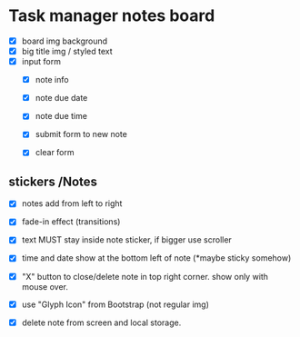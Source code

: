 # Task manager notes board

- [x] board img background
- [x] big title img / styled text
- [x] input form 
    - [x] note info
    - [x] note due date
    - [x] note due time
    - [x] submit form to new note
    - [x] clear form



## stickers /Notes

- [x] notes add from left to right
- [x] fade-in effect (transitions)
- [x] text MUST stay inside note sticker, if bigger use scroller
- [x] time and date show at the bottom left of note (*maybe sticky somehow)
- [x] "X" button to close/delete note in top right corner. show only with mouse over.
- [x] use "Glyph Icon" from Bootstrap (not regular img)
- [x] delete note from screen and local storage.

